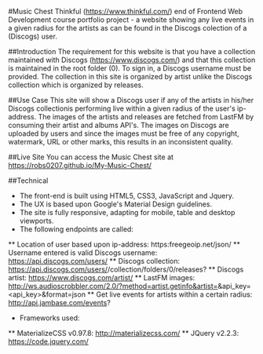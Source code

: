 #Music Chest
Thinkful (https://www.thinkful.com/) end of Frontend Web Development course portfolio project - a website showing any live events in a given radius for the artists as can be found in the Discogs colection of a (Discogs) user.	   

##Introduction
The requirement for this website is that you have a collection maintained with Discogs (https://www.discogs.com/) and that this collection is maintained in the root folder (0). To sign in, a Discogs username must be provided. The collection in this site is organized by artist unlike the Discogs collection which is organized by releases.

##Use Case
This site will show a Discogs user if any of the artists in his/her Discogs collectionis performing live within a given radius of the user's ip-address. The images of the artists and releases are fetched from LastFM by consuming their artist and albums API's. The images on Discogs are uploaded by users and since the images must be free of any copyright, watermark, URL or other marks, this results in an inconsistent quality.


##Live Site
You can access the Music Chest site at https://robs0207.github.io/My-Music-Chest/

##Technical

* The front-end is built using HTML5, CSS3, JavaScript and Jquery.
* The UX is based upon Google's Material Design guidelines.
* The site is fully responsive, adapting for mobile, table and desktop viewports.
* The following endpoints are called:

** Location of user based upon ip-address: https:freegeoip.net/json/
** Username entered is valid Discogs username: https://api.discogs.com/users/
** Discogs collection: https://api.discogs.com/users/<user>/collection/folders/0/releases?
** Discogs artist: https://www.discogs.com/artist/
** LastFM images: http://ws.audioscrobbler.com/2.0/?method=artist.getinfo&artist=<artist>&api_key=<api_key>&format=json
** Get live events for artists within a certain radius: http://api.jambase.com/events?

* Frameworks used:

** MaterializeCSS v0.97.8: http://materializecss.com/
** JQuery v2.2.3: https://code.jquery.com/
